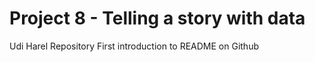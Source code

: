 # Project 8 - Telling a story with data
Udi Harel Repository
First introduction to README on Github
